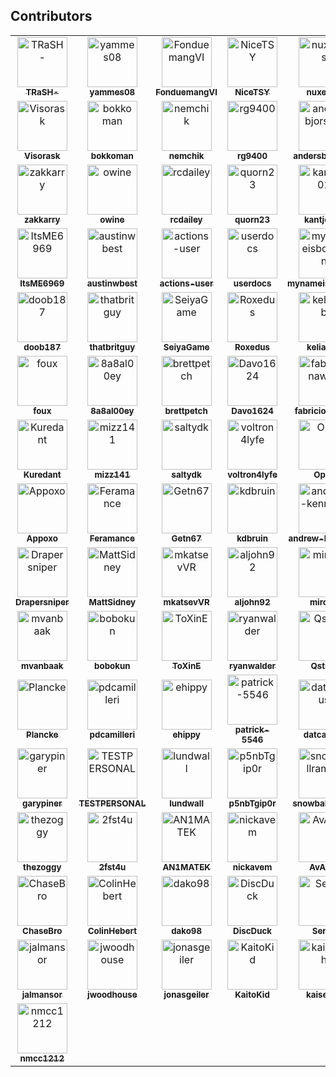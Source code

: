 ## Contributors

<!-- readme: contributors -start -->
<table>
<tr>    
    <td align="center">
        <a href="https://github.com/TRaSH-">
            <img src="https://avatars.githubusercontent.com/u/6155095?v=4&v=4" width="80;" alt="TRaSH-"/>
            <br />
            <sub><b>TRaSH-</b></sub>
        </a>
    </td>    
    <td align="center">
        <a href="https://github.com/yammes08">
            <img src="https://avatars.githubusercontent.com/u/111231042?v=4&v=4" width="80;" alt="yammes08"/>
            <br />
            <sub><b>yammes08</b></sub>
        </a>
    </td>    
    <td align="center">
        <a href="https://github.com/FonduemangVI">
            <img src="https://avatars.githubusercontent.com/u/15520607?v=4&v=4" width="80;" alt="FonduemangVI"/>
            <br />
            <sub><b>FonduemangVI</b></sub>
        </a>
    </td>    
    <td align="center">
        <a href="https://github.com/NiceTSY">
            <img src="https://avatars.githubusercontent.com/u/38940602?v=4&v=4" width="80;" alt="NiceTSY"/>
            <br />
            <sub><b>NiceTSY</b></sub>
        </a>
    </td>    
    <td align="center">
        <a href="https://github.com/nuxencs">
            <img src="https://avatars.githubusercontent.com/u/47067662?v=4&v=4" width="80;" alt="nuxencs"/>
            <br />
            <sub><b>nuxencs</b></sub>
        </a>
    </td>    
    <td align="center">
        <a href="https://github.com/bakerboy448">
            <img src="https://avatars.githubusercontent.com/u/55419169?v=4&v=4" width="80;" alt="bakerboy448"/>
            <br />
            <sub><b>bakerboy448</b></sub>
        </a>
    </td>
</tr>
<tr>    
    <td align="center">
        <a href="https://github.com/Visorask">
            <img src="https://avatars.githubusercontent.com/u/54461452?v=4&v=4" width="80;" alt="Visorask"/>
            <br />
            <sub><b>Visorask</b></sub>
        </a>
    </td>    
    <td align="center">
        <a href="https://github.com/bokkoman">
            <img src="https://avatars.githubusercontent.com/u/7511367?v=4&v=4" width="80;" alt="bokkoman"/>
            <br />
            <sub><b>bokkoman</b></sub>
        </a>
    </td>    
    <td align="center">
        <a href="https://github.com/nemchik">
            <img src="https://avatars.githubusercontent.com/u/725456?v=4&v=4" width="80;" alt="nemchik"/>
            <br />
            <sub><b>nemchik</b></sub>
        </a>
    </td>    
    <td align="center">
        <a href="https://github.com/rg9400">
            <img src="https://avatars.githubusercontent.com/u/39887349?v=4&v=4" width="80;" alt="rg9400"/>
            <br />
            <sub><b>rg9400</b></sub>
        </a>
    </td>    
    <td align="center">
        <a href="https://github.com/andersbjorshol">
            <img src="https://avatars.githubusercontent.com/u/161516010?v=4&v=4" width="80;" alt="andersbjorshol"/>
            <br />
            <sub><b>andersbjorshol</b></sub>
        </a>
    </td>    
    <td align="center">
        <a href="https://github.com/sadstan">
            <img src="https://avatars.githubusercontent.com/u/76420253?v=4&v=4" width="80;" alt="sadstan"/>
            <br />
            <sub><b>sadstan</b></sub>
        </a>
    </td>
</tr>
<tr>    
    <td align="center">
        <a href="https://github.com/zakkarry">
            <img src="https://avatars.githubusercontent.com/u/123845855?v=4&v=4" width="80;" alt="zakkarry"/>
            <br />
            <sub><b>zakkarry</b></sub>
        </a>
    </td>    
    <td align="center">
        <a href="https://github.com/owine">
            <img src="https://avatars.githubusercontent.com/u/4283702?v=4&v=4" width="80;" alt="owine"/>
            <br />
            <sub><b>owine</b></sub>
        </a>
    </td>    
    <td align="center">
        <a href="https://github.com/rcdailey">
            <img src="https://avatars.githubusercontent.com/u/1768054?v=4&v=4" width="80;" alt="rcdailey"/>
            <br />
            <sub><b>rcdailey</b></sub>
        </a>
    </td>    
    <td align="center">
        <a href="https://github.com/quorn23">
            <img src="https://avatars.githubusercontent.com/u/6703012?v=4&v=4" width="80;" alt="quorn23"/>
            <br />
            <sub><b>quorn23</b></sub>
        </a>
    </td>    
    <td align="center">
        <a href="https://github.com/kantjer01">
            <img src="https://avatars.githubusercontent.com/u/140897249?v=4&v=4" width="80;" alt="kantjer01"/>
            <br />
            <sub><b>kantjer01</b></sub>
        </a>
    </td>    
    <td align="center">
        <a href="https://github.com/4l3-X">
            <img src="https://avatars.githubusercontent.com/u/108864960?v=4&v=4" width="80;" alt="4l3-X"/>
            <br />
            <sub><b>4l3-X</b></sub>
        </a>
    </td>
</tr>
<tr>    
    <td align="center">
        <a href="https://github.com/ItsME6969">
            <img src="https://avatars.githubusercontent.com/u/89707006?v=4&v=4" width="80;" alt="ItsME6969"/>
            <br />
            <sub><b>ItsME6969</b></sub>
        </a>
    </td>    
    <td align="center">
        <a href="https://github.com/austinwbest">
            <img src="https://avatars.githubusercontent.com/u/8321115?v=4&v=4" width="80;" alt="austinwbest"/>
            <br />
            <sub><b>austinwbest</b></sub>
        </a>
    </td>    
    <td align="center">
        <a href="https://github.com/actions-user">
            <img src="https://avatars.githubusercontent.com/u/65916846?v=4&v=4" width="80;" alt="actions-user"/>
            <br />
            <sub><b>actions-user</b></sub>
        </a>
    </td>    
    <td align="center">
        <a href="https://github.com/userdocs">
            <img src="https://avatars.githubusercontent.com/u/16525024?v=4&v=4" width="80;" alt="userdocs"/>
            <br />
            <sub><b>userdocs</b></sub>
        </a>
    </td>    
    <td align="center">
        <a href="https://github.com/mynameisbogdan">
            <img src="https://avatars.githubusercontent.com/u/707714?v=4&v=4" width="80;" alt="mynameisbogdan"/>
            <br />
            <sub><b>mynameisbogdan</b></sub>
        </a>
    </td>    
    <td align="center">
        <a href="https://github.com/calvinbui">
            <img src="https://avatars.githubusercontent.com/u/3604363?v=4&v=4" width="80;" alt="calvinbui"/>
            <br />
            <sub><b>calvinbui</b></sub>
        </a>
    </td>
</tr>
<tr>    
    <td align="center">
        <a href="https://github.com/doob187">
            <img src="https://avatars.githubusercontent.com/u/60312740?v=4&v=4" width="80;" alt="doob187"/>
            <br />
            <sub><b>doob187</b></sub>
        </a>
    </td>    
    <td align="center">
        <a href="https://github.com/thatbritguy">
            <img src="https://avatars.githubusercontent.com/u/10825337?v=4&v=4" width="80;" alt="thatbritguy"/>
            <br />
            <sub><b>thatbritguy</b></sub>
        </a>
    </td>    
    <td align="center">
        <a href="https://github.com/SeiyaGame">
            <img src="https://avatars.githubusercontent.com/u/40237982?v=4&v=4" width="80;" alt="SeiyaGame"/>
            <br />
            <sub><b>SeiyaGame</b></sub>
        </a>
    </td>    
    <td align="center">
        <a href="https://github.com/Roxedus">
            <img src="https://avatars.githubusercontent.com/u/7110194?v=4&v=4" width="80;" alt="Roxedus"/>
            <br />
            <sub><b>Roxedus</b></sub>
        </a>
    </td>    
    <td align="center">
        <a href="https://github.com/keliansb">
            <img src="https://avatars.githubusercontent.com/u/22099779?v=4&v=4" width="80;" alt="keliansb"/>
            <br />
            <sub><b>keliansb</b></sub>
        </a>
    </td>    
    <td align="center">
        <a href="https://github.com/jasonla">
            <img src="https://avatars.githubusercontent.com/u/12141407?v=4&v=4" width="80;" alt="jasonla"/>
            <br />
            <sub><b>jasonla</b></sub>
        </a>
    </td>
</tr>
<tr>    
    <td align="center">
        <a href="https://github.com/foux">
            <img src="https://avatars.githubusercontent.com/u/246550?v=4&v=4" width="80;" alt="foux"/>
            <br />
            <sub><b>foux</b></sub>
        </a>
    </td>    
    <td align="center">
        <a href="https://github.com/8a8al00ey">
            <img src="https://avatars.githubusercontent.com/u/109389709?v=4&v=4" width="80;" alt="8a8al00ey"/>
            <br />
            <sub><b>8a8al00ey</b></sub>
        </a>
    </td>    
    <td align="center">
        <a href="https://github.com/brettpetch">
            <img src="https://avatars.githubusercontent.com/u/38706195?v=4&v=4" width="80;" alt="brettpetch"/>
            <br />
            <sub><b>brettpetch</b></sub>
        </a>
    </td>    
    <td align="center">
        <a href="https://github.com/Davo1624">
            <img src="https://avatars.githubusercontent.com/u/85573606?v=4&v=4" width="80;" alt="Davo1624"/>
            <br />
            <sub><b>Davo1624</b></sub>
        </a>
    </td>    
    <td align="center">
        <a href="https://github.com/fabricionaweb">
            <img src="https://avatars.githubusercontent.com/u/15933?v=4&v=4" width="80;" alt="fabricionaweb"/>
            <br />
            <sub><b>fabricionaweb</b></sub>
        </a>
    </td>    
    <td align="center">
        <a href="https://github.com/jsatk">
            <img src="https://avatars.githubusercontent.com/u/1005550?v=4&v=4" width="80;" alt="jsatk"/>
            <br />
            <sub><b>jsatk</b></sub>
        </a>
    </td>
</tr>
<tr>    
    <td align="center">
        <a href="https://github.com/Kuredant">
            <img src="https://avatars.githubusercontent.com/u/1890076?v=4&v=4" width="80;" alt="Kuredant"/>
            <br />
            <sub><b>Kuredant</b></sub>
        </a>
    </td>    
    <td align="center">
        <a href="https://github.com/mizz141">
            <img src="https://avatars.githubusercontent.com/u/20839616?v=4&v=4" width="80;" alt="mizz141"/>
            <br />
            <sub><b>mizz141</b></sub>
        </a>
    </td>    
    <td align="center">
        <a href="https://github.com/saltydk">
            <img src="https://avatars.githubusercontent.com/u/6587950?v=4&v=4" width="80;" alt="saltydk"/>
            <br />
            <sub><b>saltydk</b></sub>
        </a>
    </td>    
    <td align="center">
        <a href="https://github.com/voltron4lyfe">
            <img src="https://avatars.githubusercontent.com/u/55123373?v=4&v=4" width="80;" alt="voltron4lyfe"/>
            <br />
            <sub><b>voltron4lyfe</b></sub>
        </a>
    </td>    
    <td align="center">
        <a href="https://github.com/Opt6">
            <img src="https://avatars.githubusercontent.com/u/82363306?v=4&v=4" width="80;" alt="Opt6"/>
            <br />
            <sub><b>Opt6</b></sub>
        </a>
    </td>    
    <td align="center">
        <a href="https://github.com/KnifeFed">
            <img src="https://avatars.githubusercontent.com/u/85502276?v=4&v=4" width="80;" alt="KnifeFed"/>
            <br />
            <sub><b>KnifeFed</b></sub>
        </a>
    </td>
</tr>
<tr>    
    <td align="center">
        <a href="https://github.com/Appoxo">
            <img src="https://avatars.githubusercontent.com/u/17850993?v=4&v=4" width="80;" alt="Appoxo"/>
            <br />
            <sub><b>Appoxo</b></sub>
        </a>
    </td>    
    <td align="center">
        <a href="https://github.com/Feramance">
            <img src="https://avatars.githubusercontent.com/u/38938175?v=4&v=4" width="80;" alt="Feramance"/>
            <br />
            <sub><b>Feramance</b></sub>
        </a>
    </td>    
    <td align="center">
        <a href="https://github.com/Getn67">
            <img src="https://avatars.githubusercontent.com/u/51862012?v=4&v=4" width="80;" alt="Getn67"/>
            <br />
            <sub><b>Getn67</b></sub>
        </a>
    </td>    
    <td align="center">
        <a href="https://github.com/kdbruin">
            <img src="https://avatars.githubusercontent.com/u/3851711?v=4&v=4" width="80;" alt="kdbruin"/>
            <br />
            <sub><b>kdbruin</b></sub>
        </a>
    </td>    
    <td align="center">
        <a href="https://github.com/andrew-kennedy">
            <img src="https://avatars.githubusercontent.com/u/2387159?v=4&v=4" width="80;" alt="andrew-kennedy"/>
            <br />
            <sub><b>andrew-kennedy</b></sub>
        </a>
    </td>    
    <td align="center">
        <a href="https://github.com/appiekap653">
            <img src="https://avatars.githubusercontent.com/u/29512159?v=4&v=4" width="80;" alt="appiekap653"/>
            <br />
            <sub><b>appiekap653</b></sub>
        </a>
    </td>
</tr>
<tr>    
    <td align="center">
        <a href="https://github.com/Drapersniper">
            <img src="https://avatars.githubusercontent.com/u/27962761?v=4&v=4" width="80;" alt="Drapersniper"/>
            <br />
            <sub><b>Drapersniper</b></sub>
        </a>
    </td>    
    <td align="center">
        <a href="https://github.com/MattSidney">
            <img src="https://avatars.githubusercontent.com/u/45581528?v=4&v=4" width="80;" alt="MattSidney"/>
            <br />
            <sub><b>MattSidney</b></sub>
        </a>
    </td>    
    <td align="center">
        <a href="https://github.com/mkatsevVR">
            <img src="https://avatars.githubusercontent.com/u/911677?v=4&v=4" width="80;" alt="mkatsevVR"/>
            <br />
            <sub><b>mkatsevVR</b></sub>
        </a>
    </td>    
    <td align="center">
        <a href="https://github.com/aljohn92">
            <img src="https://avatars.githubusercontent.com/u/16975578?v=4&v=4" width="80;" alt="aljohn92"/>
            <br />
            <sub><b>aljohn92</b></sub>
        </a>
    </td>    
    <td align="center">
        <a href="https://github.com/mirolm">
            <img src="https://avatars.githubusercontent.com/u/9135358?v=4&v=4" width="80;" alt="mirolm"/>
            <br />
            <sub><b>mirolm</b></sub>
        </a>
    </td>    
    <td align="center">
        <a href="https://github.com/mrhotio">
            <img src="https://avatars.githubusercontent.com/u/26902309?v=4&v=4" width="80;" alt="mrhotio"/>
            <br />
            <sub><b>mrhotio</b></sub>
        </a>
    </td>
</tr>
<tr>    
    <td align="center">
        <a href="https://github.com/mvanbaak">
            <img src="https://avatars.githubusercontent.com/u/1928231?v=4&v=4" width="80;" alt="mvanbaak"/>
            <br />
            <sub><b>mvanbaak</b></sub>
        </a>
    </td>    
    <td align="center">
        <a href="https://github.com/bobokun">
            <img src="https://avatars.githubusercontent.com/u/12660469?v=4&v=4" width="80;" alt="bobokun"/>
            <br />
            <sub><b>bobokun</b></sub>
        </a>
    </td>    
    <td align="center">
        <a href="https://github.com/ToXinE">
            <img src="https://avatars.githubusercontent.com/u/6205053?v=4&v=4" width="80;" alt="ToXinE"/>
            <br />
            <sub><b>ToXinE</b></sub>
        </a>
    </td>    
    <td align="center">
        <a href="https://github.com/ryanwalder">
            <img src="https://avatars.githubusercontent.com/u/10901150?v=4&v=4" width="80;" alt="ryanwalder"/>
            <br />
            <sub><b>ryanwalder</b></sub>
        </a>
    </td>    
    <td align="center">
        <a href="https://github.com/Qstick">
            <img src="https://avatars.githubusercontent.com/u/376117?v=4&v=4" width="80;" alt="Qstick"/>
            <br />
            <sub><b>Qstick</b></sub>
        </a>
    </td>    
    <td align="center">
        <a href="https://github.com/qsuicide">
            <img src="https://avatars.githubusercontent.com/u/107214609?v=4&v=4" width="80;" alt="qsuicide"/>
            <br />
            <sub><b>qsuicide</b></sub>
        </a>
    </td>
</tr>
<tr>    
    <td align="center">
        <a href="https://github.com/Plancke">
            <img src="https://avatars.githubusercontent.com/u/1756802?v=4&v=4" width="80;" alt="Plancke"/>
            <br />
            <sub><b>Plancke</b></sub>
        </a>
    </td>    
    <td align="center">
        <a href="https://github.com/pdcamilleri">
            <img src="https://avatars.githubusercontent.com/u/1164501?v=4&v=4" width="80;" alt="pdcamilleri"/>
            <br />
            <sub><b>pdcamilleri</b></sub>
        </a>
    </td>    
    <td align="center">
        <a href="https://github.com/ehippy">
            <img src="https://avatars.githubusercontent.com/u/157220?v=4&v=4" width="80;" alt="ehippy"/>
            <br />
            <sub><b>ehippy</b></sub>
        </a>
    </td>    
    <td align="center">
        <a href="https://github.com/patrick-5546">
            <img src="https://avatars.githubusercontent.com/u/65756895?v=4&v=4" width="80;" alt="patrick-5546"/>
            <br />
            <sub><b>patrick-5546</b></sub>
        </a>
    </td>    
    <td align="center">
        <a href="https://github.com/datcactus">
            <img src="https://avatars.githubusercontent.com/u/107456394?v=4&v=4" width="80;" alt="datcactus"/>
            <br />
            <sub><b>datcactus</b></sub>
        </a>
    </td>    
    <td align="center">
        <a href="https://github.com/cynicalgeek">
            <img src="https://avatars.githubusercontent.com/u/12488767?v=4&v=4" width="80;" alt="cynicalgeek"/>
            <br />
            <sub><b>cynicalgeek</b></sub>
        </a>
    </td>
</tr>
<tr>    
    <td align="center">
        <a href="https://github.com/garypiner">
            <img src="https://avatars.githubusercontent.com/u/36236331?v=4&v=4" width="80;" alt="garypiner"/>
            <br />
            <sub><b>garypiner</b></sub>
        </a>
    </td>    
    <td align="center">
        <a href="https://github.com/TESTPERSONAL">
            <img src="https://avatars.githubusercontent.com/u/6664588?v=4&v=4" width="80;" alt="TESTPERSONAL"/>
            <br />
            <sub><b>TESTPERSONAL</b></sub>
        </a>
    </td>    
    <td align="center">
        <a href="https://github.com/lundwall">
            <img src="https://avatars.githubusercontent.com/u/23060984?v=4&v=4" width="80;" alt="lundwall"/>
            <br />
            <sub><b>lundwall</b></sub>
        </a>
    </td>    
    <td align="center">
        <a href="https://github.com/p5nbTgip0r">
            <img src="https://avatars.githubusercontent.com/u/32445075?v=4&v=4" width="80;" alt="p5nbTgip0r"/>
            <br />
            <sub><b>p5nbTgip0r</b></sub>
        </a>
    </td>    
    <td align="center">
        <a href="https://github.com/snowballramen">
            <img src="https://avatars.githubusercontent.com/u/97920769?v=4&v=4" width="80;" alt="snowballramen"/>
            <br />
            <sub><b>snowballramen</b></sub>
        </a>
    </td>    
    <td align="center">
        <a href="https://github.com/s0up4200">
            <img src="https://avatars.githubusercontent.com/u/18177310?v=4&v=4" width="80;" alt="s0up4200"/>
            <br />
            <sub><b>s0up4200</b></sub>
        </a>
    </td>
</tr>
<tr>    
    <td align="center">
        <a href="https://github.com/thezoggy">
            <img src="https://avatars.githubusercontent.com/u/500882?v=4&v=4" width="80;" alt="thezoggy"/>
            <br />
            <sub><b>thezoggy</b></sub>
        </a>
    </td>    
    <td align="center">
        <a href="https://github.com/2fst4u">
            <img src="https://avatars.githubusercontent.com/u/15257926?v=4&v=4" width="80;" alt="2fst4u"/>
            <br />
            <sub><b>2fst4u</b></sub>
        </a>
    </td>    
    <td align="center">
        <a href="https://github.com/AN1MATEK">
            <img src="https://avatars.githubusercontent.com/u/15142596?v=4&v=4" width="80;" alt="AN1MATEK"/>
            <br />
            <sub><b>AN1MATEK</b></sub>
        </a>
    </td>    
    <td align="center">
        <a href="https://github.com/nickavem">
            <img src="https://avatars.githubusercontent.com/u/72708798?v=4&v=4" width="80;" alt="nickavem"/>
            <br />
            <sub><b>nickavem</b></sub>
        </a>
    </td>    
    <td align="center">
        <a href="https://github.com/AvAars">
            <img src="https://avatars.githubusercontent.com/u/38613762?v=4&v=4" width="80;" alt="AvAars"/>
            <br />
            <sub><b>AvAars</b></sub>
        </a>
    </td>    
    <td align="center">
        <a href="https://github.com/briandipalma">
            <img src="https://avatars.githubusercontent.com/u/1597820?v=4&v=4" width="80;" alt="briandipalma"/>
            <br />
            <sub><b>briandipalma</b></sub>
        </a>
    </td>
</tr>
<tr>    
    <td align="center">
        <a href="https://github.com/ChaseBro">
            <img src="https://avatars.githubusercontent.com/u/290461?v=4&v=4" width="80;" alt="ChaseBro"/>
            <br />
            <sub><b>ChaseBro</b></sub>
        </a>
    </td>    
    <td align="center">
        <a href="https://github.com/ColinHebert">
            <img src="https://avatars.githubusercontent.com/u/232139?v=4&v=4" width="80;" alt="ColinHebert"/>
            <br />
            <sub><b>ColinHebert</b></sub>
        </a>
    </td>    
    <td align="center">
        <a href="https://github.com/dako98">
            <img src="https://avatars.githubusercontent.com/u/8067383?v=4&v=4" width="80;" alt="dako98"/>
            <br />
            <sub><b>dako98</b></sub>
        </a>
    </td>    
    <td align="center">
        <a href="https://github.com/DiscDuck">
            <img src="https://avatars.githubusercontent.com/u/77843475?v=4&v=4" width="80;" alt="DiscDuck"/>
            <br />
            <sub><b>DiscDuck</b></sub>
        </a>
    </td>    
    <td align="center">
        <a href="https://github.com/Seros">
            <img src="https://avatars.githubusercontent.com/u/9016208?v=4&v=4" width="80;" alt="Seros"/>
            <br />
            <sub><b>Seros</b></sub>
        </a>
    </td>    
    <td align="center">
        <a href="https://github.com/JackGameer">
            <img src="https://avatars.githubusercontent.com/u/2633890?v=4&v=4" width="80;" alt="JackGameer"/>
            <br />
            <sub><b>JackGameer</b></sub>
        </a>
    </td>
</tr>
<tr>    
    <td align="center">
        <a href="https://github.com/jalmansor">
            <img src="https://avatars.githubusercontent.com/u/79274231?v=4&v=4" width="80;" alt="jalmansor"/>
            <br />
            <sub><b>jalmansor</b></sub>
        </a>
    </td>    
    <td align="center">
        <a href="https://github.com/jwoodhouse">
            <img src="https://avatars.githubusercontent.com/u/23200350?v=4&v=4" width="80;" alt="jwoodhouse"/>
            <br />
            <sub><b>jwoodhouse</b></sub>
        </a>
    </td>    
    <td align="center">
        <a href="https://github.com/jonasgeiler">
            <img src="https://avatars.githubusercontent.com/u/10259118?v=4&v=4" width="80;" alt="jonasgeiler"/>
            <br />
            <sub><b>jonasgeiler</b></sub>
        </a>
    </td>    
    <td align="center">
        <a href="https://github.com/KaitoKid">
            <img src="https://avatars.githubusercontent.com/u/9055441?v=4&v=4" width="80;" alt="KaitoKid"/>
            <br />
            <sub><b>KaitoKid</b></sub>
        </a>
    </td>    
    <td align="center">
        <a href="https://github.com/kaiserbh">
            <img src="https://avatars.githubusercontent.com/u/41852205?v=4&v=4" width="80;" alt="kaiserbh"/>
            <br />
            <sub><b>kaiserbh</b></sub>
        </a>
    </td>    
    <td align="center">
        <a href="https://github.com/maximuskowalski">
            <img src="https://avatars.githubusercontent.com/u/13492750?v=4&v=4" width="80;" alt="maximuskowalski"/>
            <br />
            <sub><b>maximuskowalski</b></sub>
        </a>
    </td>
</tr>
<tr>    
    <td align="center">
        <a href="https://github.com/nmcc1212">
            <img src="https://avatars.githubusercontent.com/u/48334675?v=4&v=4" width="80;" alt="nmcc1212"/>
            <br />
            <sub><b>nmcc1212</b></sub>
        </a>
    </td></table>

<!-- readme: contributors -end -->
